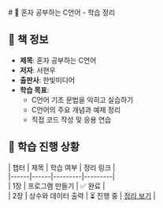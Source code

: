 ﻿﻿# 📘 혼자 공부하는 C언어 - 학습 정리  

## 📖 책 정보  
- **제목**: 혼자 공부하는 C언어  
- **저자**: 서현우  
- **출판사**: 한빛미디어  
- **학습 목표**:  
  - C언어 기초 문법을 익히고 실습하기  
  - C언어의 주요 개념과 예제 정리  
  - 직접 코드 작성 및 응용 연습  

## 📌 학습 진행 상황  
| 챕터 | 제목 | 학습 여부 | 정리 링크 |<br/>
|------|------|---------|---------|<br/>
| 1장 | 프로그램 만들기 | ✅ 완료 |<br/>
| 2장 | 상수와 데이터 출력 | ⏳ 진행 중 | [정리 보기](./Chapter2/Chapter2.md) |<br/>


